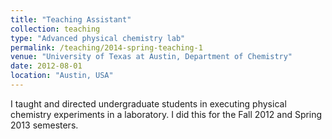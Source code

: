 ```yaml
---
title: "Teaching Assistant"
collection: teaching
type: "Advanced physical chemistry lab"
permalink: /teaching/2014-spring-teaching-1
venue: "University of Texas at Austin, Department of Chemistry"
date: 2012-08-01
location: "Austin, USA"
---
```


I taught and directed undergraduate students in executing physical chemistry experiments in a laboratory. I did this for the Fall 2012 and Spring 2013 semesters.
